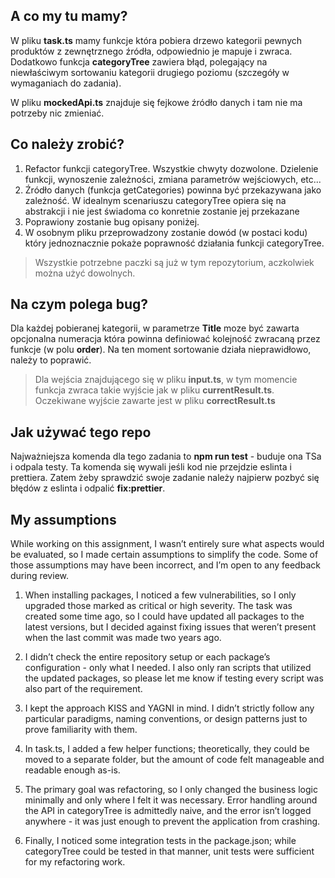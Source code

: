 ## A co my tu mamy?

W pliku **task.ts** mamy funkcje która pobiera drzewo kategorii pewnych produktów z zewnętrznego źródła, odpowiednio je mapuje i zwraca.
Dodatkowo funkcja **categoryTree** zawiera błąd, polegający na niewłaściwym sortowaniu kategorii drugiego poziomu (szczegóły w wymaganiach do zadania).

W pliku **mockedApi.ts** znajduje się fejkowe źródło danych i tam nie ma potrzeby nic zmieniać.

## Co należy zrobić?

1. Refactor funkcji categoryTree. Wszystkie chwyty dozwolone. Dzielenie funkcji, wynoszenie zależności, zmiana parametrów wejściowych, etc...
2. Źródło danych (funkcja getCategories) powinna być przekazywana jako zależność. W idealnym scenariuszu categoryTree opiera się na abstrakcji i nie jest świadoma co konretnie zostanie jej przekazane
3. Poprawiony zostanie bug opisany poniżej.
4. W osobnym pliku przeprowadzony zostanie dowód (w postaci kodu) który jednoznacznie pokaże poprawność działania funkcji categoryTree.

> Wszystkie potrzebne paczki są już w tym repozytorium, aczkolwiek można użyć dowolnych.

## Na czym polega bug?

Dla każdej pobieranej kategorii, w parametrze **Title** moze być zawarta opcjonalna numeracja która powinna definiować kolejność zwracaną przez funkcje (w polu **order**).
Na ten moment sortowanie działa nieprawidłowo, należy to poprawić.

> Dla wejścia znajdującego się w pliku **input.ts**, w tym momencie funkcja zwraca takie wyjście jak w pliku **currentResult.ts**. Oczekiwane wyjście zawarte jest w pliku **correctResult.ts**

## Jak używać tego repo

Najważniejsza komenda dla tego zadania to **npm run test** - buduje ona TSa i odpala testy. Ta komenda się wywali jeśli kod nie przejdzie eslinta i prettiera. Zatem żeby sprawdzić swoje zadanie należy najpierw pozbyć się błędów z eslinta i odpalić **fix:prettier**.

## My assumptions

While working on this assignment, I wasn’t entirely sure what aspects would be evaluated, so I made certain assumptions to simplify the code. Some of those assumptions may have been incorrect, and I’m open to any feedback during review.

1. When installing packages, I noticed a few vulnerabilities, so I only upgraded those marked as critical or high severity. The task was created some time ago, so I could have updated all packages to the latest versions, but I decided against fixing issues that weren’t present when the last commit was made two years ago.

2. I didn’t check the entire repository setup or each package’s configuration - only what I needed. I also only ran scripts that utilized the updated packages, so please let me know if testing every script was also part of the requirement.

3. I kept the approach KISS and YAGNI in mind. I didn’t strictly follow any particular paradigms, naming conventions, or design patterns just to prove familiarity with them.

4. In task.ts, I added a few helper functions; theoretically, they could be moved to a separate folder, but the amount of code felt manageable and readable enough as-is.

5. The primary goal was refactoring, so I only changed the business logic minimally and only where I felt it was necessary. Error handling around the API in categoryTree is admittedly naive, and the error isn’t logged anywhere - it was just enough to prevent the application from crashing.

6. Finally, I noticed some integration tests in the package.json; while categoryTree could be tested in that manner, unit tests were sufficient for my refactoring work.
